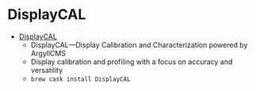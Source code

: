 # DisplayCAL
- [DisplayCAL](https://displaycal.net/)
  -   DisplayCAL—Display Calibration and Characterization powered by ArgyllCMS
  - Display calibration and profiling with a focus on accuracy and versatility
  - `brew cask install DisplayCAL`
